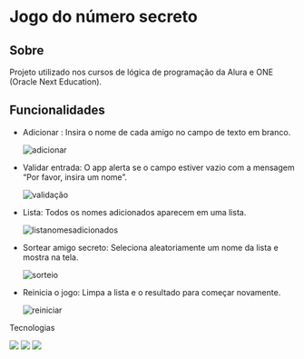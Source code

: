 <h1>Jogo do número secreto</h1>

<h2>Sobre</h2>
<p>Projeto utilizado nos cursos de lógica de programação da Alura e ONE (Oracle Next Education).</p>

<h2>Funcionalidades</h2>
<ul>
<li>Adicionar : Insira o nome de cada amigo no campo de texto em branco.</li>

![adicionar](https://github.com/user-attachments/assets/884aeae5-deda-4eda-b7bc-9ed93fa6b452)

<li>Validar entrada: O app alerta se o campo estiver vazio com a mensagem “Por favor, insira um nome”.</li>

![validação](https://github.com/user-attachments/assets/1e3d3482-52a3-4a0d-8130-d441d8a5440d)

<li>Lista: Todos os nomes adicionados aparecem em uma lista.</li>

![listanomesadicionados](https://github.com/user-attachments/assets/d1aa1e3a-f775-4978-a69a-e72b527036ea)

<li>Sortear amigo secreto: Seleciona aleatoriamente um nome da lista e mostra na tela.</li>

![sorteio](https://github.com/user-attachments/assets/db252c19-4ee7-423d-bba7-a6fe0a2a3a8b)

<li>Reinicia o jogo: Limpa a lista e o resultado para começar novamente.</li>

![reiniciar](https://github.com/user-attachments/assets/6a6f413a-d8eb-4350-9bbf-a5b9a4123249)
</ul>

Tecnologias
<div>
  <img src="https://img.shields.io/badge/HTML-239120?style=for-the-badge&logo=html5&logoColor=white">
  <img src="https://img.shields.io/badge/CSS-239120?&style=for-the-badge&logo=css3&logoColor=white">
  <img src="https://img.shields.io/badge/JavaScript-F7DF1E?style=for-the-badge&logo=javascript&logoColor=black">
</div>
